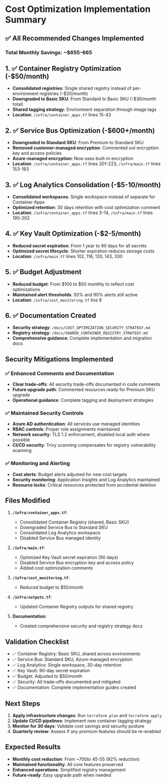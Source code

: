 # Cost Optimization Implementation Summary

## ✅ All Recommended Changes Implemented

### **Total Monthly Savings: ~$655-665**

## 1. ✅ Container Registry Optimization (-$50/month)
- **Consolidated registries**: Single shared registry instead of per-environment registries (-$20/month)
- **Downgraded to Basic SKU**: From Standard to Basic SKU (-$30/month total)
- **Shared tagging strategy**: Environment separation through image tags
- **Location**: `/infra/container_apps.tf` lines 15-43

## 2. ✅ Service Bus Optimization (-$600+/month)  
- **Downgraded to Standard SKU**: From Premium to Standard SKU
- **Removed customer-managed encryption**: Commented out encryption key and access policies
- **Azure-managed encryption**: Now uses built-in encryption
- **Location**: `/infra/container_apps.tf` lines 201-223, `/infra/main.tf` lines 153-193

## 3. ✅ Log Analytics Consolidation (-$5-10/month)
- **Consolidated workspaces**: Single workspace instead of separate for Container Apps
- **Optimized retention**: 30 days retention with cost optimization comment
- **Location**: `/infra/container_apps.tf` lines 3-14, `/infra/main.tf` lines 195-202

## 4. ✅ Key Vault Optimization (-$2-5/month)
- **Reduced secret expiration**: From 1 year to 90 days for all secrets
- **Optimized secret lifecycle**: Shorter expiration reduces storage costs
- **Location**: `/infra/main.tf` lines 102, 116, 130, 143, 330

## 5. ✅ Budget Adjustment
- **Reduced budget**: From $100 to $50 monthly to reflect cost optimizations
- **Maintained alert thresholds**: 50% and 90% alerts still active
- **Location**: `/infra/cost_monitoring.tf` line 8

## 6. ✅ Documentation Created
- **Security strategy**: `/docs/COST_OPTIMIZATION_SECURITY_STRATEGY.md`
- **Registry strategy**: `/docs/SHARED_CONTAINER_REGISTRY_STRATEGY.md`
- **Comprehensive guidance**: Complete implementation and migration docs

## Security Mitigations Implemented

### ✅ Enhanced Comments and Documentation
- **Clear trade-offs**: All security trade-offs documented in code comments
- **Future upgrade path**: Commented resources ready for Premium SKU upgrade
- **Operational guidance**: Complete tagging and deployment strategies

### ✅ Maintained Security Controls
- **Azure AD authentication**: All services use managed identities
- **RBAC controls**: Proper role assignments maintained
- **Network security**: TLS 1.2 enforcement, disabled local auth where possible
- **CI/CD security**: Trivy scanning compensates for registry vulnerability scanning

### ✅ Monitoring and Alerting
- **Cost alerts**: Budget alerts adjusted for new cost targets
- **Security monitoring**: Application Insights and Log Analytics maintained
- **Resource locks**: Critical resources protected from accidental deletion

## Files Modified

1. **`/infra/container_apps.tf`**:
   - Consolidated Container Registry (shared, Basic SKU)
   - Downgraded Service Bus to Standard SKU
   - Consolidated Log Analytics workspace
   - Disabled Service Bus managed identity

2. **`/infra/main.tf`**:
   - Optimized Key Vault secret expiration (90 days)
   - Disabled Service Bus encryption key and access policy
   - Added cost optimization comments

3. **`/infra/cost_monitoring.tf`**:
   - Reduced budget to $50/month

4. **`/infra/outputs.tf`**:
   - Updated Container Registry outputs for shared registry

5. **Documentation**:
   - Created comprehensive security and registry strategy docs

## Validation Checklist

- ✅ Container Registry: Basic SKU, shared across environments
- ✅ Service Bus: Standard SKU, Azure-managed encryption
- ✅ Log Analytics: Single workspace, 30-day retention
- ✅ Key Vault: 90-day secret expiration
- ✅ Budget: Adjusted to $50/month
- ✅ Security: All trade-offs documented and mitigated
- ✅ Documentation: Complete implementation guides created

## Next Steps

1. **Apply infrastructure changes**: Run `terraform plan` and `terraform apply`
2. **Update CI/CD pipelines**: Implement new container tagging strategy
3. **Monitor for 30 days**: Validate cost savings and security posture
4. **Quarterly review**: Assess if any premium features should be re-enabled

## Expected Results

- **Monthly cost reduction**: From ~$700 to ~$45-55 (92% reduction)
- **Maintained functionality**: All core features preserved
- **Enhanced operations**: Simplified registry management
- **Future-ready**: Easy upgrade path when needed
